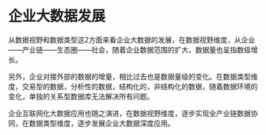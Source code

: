 # 企业大数据发展

从数据视野和数据类型这2方面来看企业大数据的发展，在数据视野维度，从企业——产业链——生态圈——社会，随着企业数据范围的扩大，数据量也呈指数级增长。

另外，企业对接外部的数据的增量，相比过去也是数据量级的变化。在数据类型维度，交易型的数据，分析性的数据，结构化的，非结构化的数据，随着数据环境的变化，单独的关系型数据库无法解决所有问题。

企业互联网化大数据应用也随之演进，在数据视野维度，逐步实现全产业链数据协同，在数据类型维度，逐步发展企业大数据深度应用。
